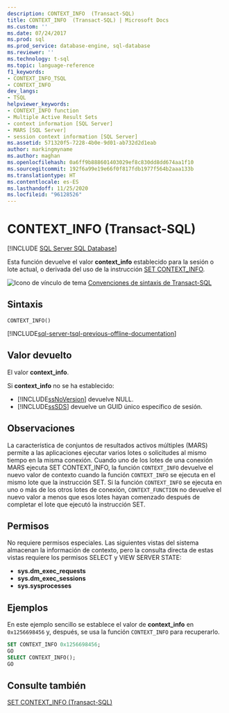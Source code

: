```yaml
---
description: CONTEXT_INFO  (Transact-SQL)
title: CONTEXT_INFO  (Transact-SQL) | Microsoft Docs
ms.custom: ''
ms.date: 07/24/2017
ms.prod: sql
ms.prod_service: database-engine, sql-database
ms.reviewer: ''
ms.technology: t-sql
ms.topic: language-reference
f1_keywords:
- CONTEXT_INFO_TSQL
- CONTEXT_INFO
dev_langs:
- TSQL
helpviewer_keywords:
- CONTEXT_INFO function
- Multiple Active Result Sets
- context information [SQL Server]
- MARS [SQL Server]
- session context information [SQL Server]
ms.assetid: 571320f5-7228-4b0e-9d01-ab732d2d1eab
author: markingmyname
ms.author: maghan
ms.openlocfilehash: 0a6ff9b888601403029ef8c830dd8dd674aa1f10
ms.sourcegitcommit: 192f6a99e19e66f0f817fdb1977f564b2aaa133b
ms.translationtype: HT
ms.contentlocale: es-ES
ms.lasthandoff: 11/25/2020
ms.locfileid: "96128526"
---
```

# <a name="context_info--transact-sql"></a>CONTEXT_INFO  (Transact-SQL)
[!INCLUDE [SQL Server SQL Database](../../includes/applies-to-version/sql-asdb.md)]

Esta función devuelve el valor **context_info** establecido para la sesión o lote actual, o derivada del uso de la instrucción [SET CONTEXT_INFO](../../t-sql/statements/set-context-info-transact-sql.md).
  
![Icono de vínculo de tema](../../database-engine/configure-windows/media/topic-link.gif "Icono de vínculo de tema") [Convenciones de sintaxis de Transact-SQL](../../t-sql/language-elements/transact-sql-syntax-conventions-transact-sql.md)
  
## <a name="syntax"></a>Sintaxis  
  
```syntaxsql
CONTEXT_INFO()  
```  

[!INCLUDE[sql-server-tsql-previous-offline-documentation](../../includes/sql-server-tsql-previous-offline-documentation.md)]

## <a name="return-value"></a>Valor devuelto
El valor **context_info**.
  
Si **context_info** no se ha establecido:
-   [!INCLUDE[ssNoVersion](../../includes/ssnoversion-md.md)] devuelve NULL.  
-   [!INCLUDE[ssSDS](../../includes/sssds-md.md)] devuelve un GUID único específico de sesión.  
  
## <a name="remarks"></a>Observaciones  
La característica de conjuntos de resultados activos múltiples (MARS) permite a las aplicaciones ejecutar varios lotes o solicitudes al mismo tiempo en la misma conexión. Cuando uno de los lotes de una conexión MARS ejecuta SET CONTEXT_INFO, la función `CONTEXT_INFO` devuelve el nuevo valor de contexto cuando la función `CONTEXT_INFO` se ejecuta en el mismo lote que la instrucción SET. Si la función `CONTEXT_INFO` se ejecuta en uno o más de los otros lotes de conexión, `CONTEXT_FUNCTION` no devuelve el nuevo valor a menos que esos lotes hayan comenzado después de completar el lote que ejecutó la instrucción SET.
  
## <a name="permissions"></a>Permisos  
No requiere permisos especiales. Las siguientes vistas del sistema almacenan la información de contexto, pero la consulta directa de estas vistas requiere los permisos SELECT y VIEW SERVER STATE:
- **sys.dm_exec_requests**
- **sys.dm_exec_sessions**
- **sys.sysprocesses**
  
## <a name="examples"></a>Ejemplos  
En este ejemplo sencillo se establece el valor de **context_info** en `0x1256698456` y, después, se usa la función `CONTEXT_INFO` para recuperarlo.
  
```sql
SET CONTEXT_INFO 0x1256698456;  
GO  
SELECT CONTEXT_INFO();  
GO  
```  
  
## <a name="see-also"></a>Consulte también
[SET CONTEXT_INFO &#40;Transact-SQL&#41;](../../t-sql/statements/set-context-info-transact-sql.md)
  
  
